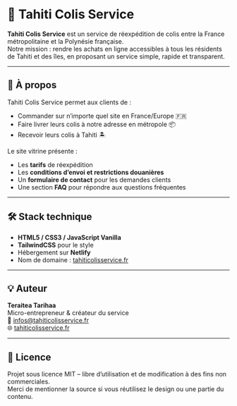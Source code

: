 # 🌺 Tahiti Colis Service

**Tahiti Colis Service** est un service de réexpédition de colis entre la France métropolitaine et la Polynésie française.  
Notre mission : rendre les achats en ligne accessibles à tous les résidents de Tahiti et des îles, en proposant un service simple, rapide et transparent.

---

## 🚀 À propos

Tahiti Colis Service permet aux clients de :
- Commander sur n’importe quel site en France/Europe 🇫🇷
- Faire livrer leurs colis à notre adresse en métropole 📦
- Recevoir leurs colis à Tahiti 🏝️

Le site vitrine présente :
- Les **tarifs** de réexpédition  
- Les **conditions d’envoi et restrictions douanières**  
- Un **formulaire de contact** pour les demandes clients  
- Une section **FAQ** pour répondre aux questions fréquentes  

---

## 🛠️ Stack technique

- **HTML5 / CSS3 / JavaScript Vanilla**
- **TailwindCSS** pour le style
- Hébergement sur **Netlify**
- Nom de domaine : [tahiticolisservice.fr](https://tahiticolisservice.fr)

---
## 💡 Auteur

**Teraitea Tarihaa**  
Micro-entrepreneur & créateur du service  
📧 [infos@tahiticolisservice.fr](mailto:infos@tahiticolisservice.fr)  
🌐 [tahiticolisservice.fr](https://tahiticolisservice.fr)

---

## 📜 Licence

Projet sous licence MIT – libre d’utilisation et de modification à des fins non commerciales.  
Merci de mentionner la source si vous réutilisez le design ou une partie du contenu.
  
